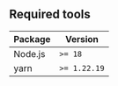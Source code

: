 ## Required tools

| Package | Version      |
| ------- | ------------ |
| Node.js | `>= 18`      |
| yarn    | `>= 1.22.19` |
